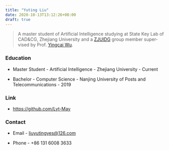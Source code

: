 ```yaml
---
title: "Yuting Liu"
date: 2020-10-13T13:12:26+08:00
draft: true
---
```




> A master student of Artificial Intelligence study­ing at State Key Lab of CAD&CG, Zhe­jiang Uni­ver­sity and a [ZJUIDG](http://zjuidg.org/) group mem­ber su­per­vised by Prof. [Yingcai Wu](http://ycwu.org/). 

### Education

- Master Student - Artificial Intelligence - Zhejiang University - Current

- Bachelor - Computer Science - Nanjing University of Posts and Telecommunications - 2019

### Link

- https://github.com/Lyt-May

### Contact

- Email - liuyutingyes@126.com

- Phone - +86 131 6008 3633